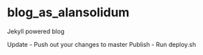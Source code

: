 blog_as_alansolidum
===================

Jekyll powered blog

Update - Push out your changes to master
Publish - Run deploy.sh
